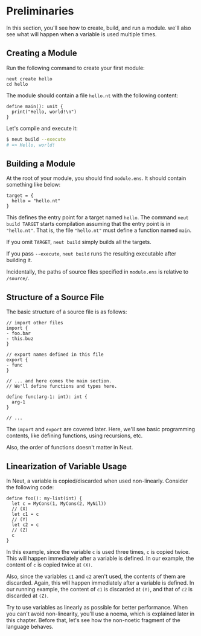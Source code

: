 # Preliminaries

In this section, you'll see how to create, build, and run a module. we'll also see what will happen when a variable is used multiple times.

## Creating a Module

Run the following command to create your first module:

```neut
neut create hello
cd hello
```

The module should contain a file `hello.nt` with the following content:

```neut
define main(): unit {
  print("Hello, world!\n")
}
```

Let's compile and execute it:

```sh
$ neut build --execute
# => Hello, world!
```


## Building a Module

At the root of your module, you should find `module.ens`. It should contain something like below:

```neut
target = {
  hello = "hello.nt"
}
```

This defines the entry point for a target named `hello`. The command `neut build TARGET` starts compilation assuming that the entry point is in `"hello.nt"`. That is, the file `"hello.nt"` must define a function named `main`.

If you omit `TARGET`, `neut build` simply builds all the targets.

If you pass `--execute`, `neut build` runs the resulting executable after building it.

Incidentally, the paths of source files specified in `module.ens` is relative to `/source/`.

## Structure of a Source File

The basic structure of a source file is as follows:

```neut
// import other files
import {
- foo.bar
- this.buz
}

// export names defined in this file
export {
- func
}

// ... and here comes the main section.
// We'll define functions and types here.

define func(arg-1: int): int {
  arg-1
}

// ...
```

The `import` and `export` are covered later. Here, we'll see basic programming contents, like defining functions, using recursions, etc.

Also, the order of functions doesn't matter in Neut.

## Linearization of Variable Usage

In Neut, a variable is copied/discarded when used non-linearly. Consider the following code:

```neut
define foo(): my-list(int) {
  let c = MyCons(1, MyCons(2, MyNil))
  // (X)
  let c1 = c
  // (Y)
  let c2 = c
  // (Z)
  c
}
```

In this example, since the variable `c` is used three times, `c` is copied twice. This will happen immediately after a variable is defined. In our example, the content of `c` is copied twice at `(X)`.

Also, since the variables `c1` and `c2` aren't used, the contents of them are discarded. Again, this will happen immediately after a variable is defined. In our running example, the content of `c1` is discarded at `(Y)`, and that of `c2` is discarded at `(Z)`.

Try to use variables as linearly as possible for better performance. When you can't avoid non-linearity, you'll use a noema, which is explained later in this chapter. Before that, let's see how the non-noetic fragment of the language behaves.
